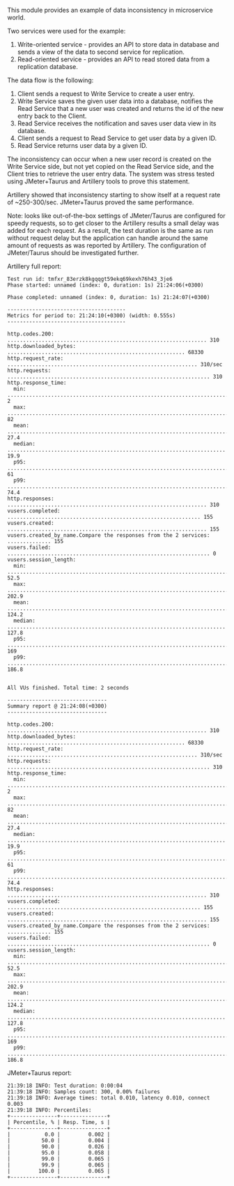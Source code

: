 This module provides an example of data inconsistency in microservice world.

Two services were used for the example:
1. Write-oriented service - provides an API to store data in database and sends a view of the data to second service for replication.
2. Read-oriented service - provides an API to read stored data from a replication database.


The data flow is the following:
1. Client sends a request to Write Service to create a user entry.
2. Write Service saves the given user data into a database, notifies the Read Service that a new user was created and returns the id of the new entry back to the Client.
3. Read Service receives the notification and saves user data view in its database.
4. Client sends a request to Read Service to get user data by a given ID.
5. Read Service returns user data by a given ID.

The inconsistency can occur when a new user record is created on the Write Service side, but not yet copied on the Read Service side, and the Client tries to retrieve the user entry data.
The system was stress tested using JMeter+Taurus and Artillery tools to prove this statement.

Artillery showed that inconsistency starting to show itself at a request rate of ~250-300/sec.
JMeter+Taurus proved the same performance.

Note: looks like out-of-the-box settings of JMeter/Taurus are configured for speedy requests, so to get closer to the Artillery results a small delay was added for each request. As a result, the test duration is the same as run without request delay but the application can handle around the same amount of requests as was reported by Artillery.
The configuration of JMeter/Taurus should be investigated further.

Artillery full report:
```
Test run id: tmfxr_83erzk8kgqqgt59ekq69kexh76h43_3je6
Phase started: unnamed (index: 0, duration: 1s) 21:24:06(+0300)

Phase completed: unnamed (index: 0, duration: 1s) 21:24:07(+0300)

--------------------------------------
Metrics for period to: 21:24:10(+0300) (width: 0.555s)
--------------------------------------

http.codes.200: ................................................................ 310
http.downloaded_bytes: ......................................................... 68330
http.request_rate: ............................................................. 310/sec
http.requests: ................................................................. 310
http.response_time:
  min: ......................................................................... 2
  max: ......................................................................... 82
  mean: ........................................................................ 27.4
  median: ...................................................................... 19.9
  p95: ......................................................................... 61
  p99: ......................................................................... 74.4
http.responses: ................................................................ 310
vusers.completed: .............................................................. 155
vusers.created: ................................................................ 155
vusers.created_by_name.Compare the responses from the 2 services: .............. 155
vusers.failed: ................................................................. 0
vusers.session_length:
  min: ......................................................................... 52.5
  max: ......................................................................... 202.9
  mean: ........................................................................ 124.2
  median: ...................................................................... 127.8
  p95: ......................................................................... 169
  p99: ......................................................................... 186.8


All VUs finished. Total time: 2 seconds

--------------------------------
Summary report @ 21:24:08(+0300)
--------------------------------

http.codes.200: ................................................................ 310
http.downloaded_bytes: ......................................................... 68330
http.request_rate: ............................................................. 310/sec
http.requests: ................................................................. 310
http.response_time:
  min: ......................................................................... 2
  max: ......................................................................... 82
  mean: ........................................................................ 27.4
  median: ...................................................................... 19.9
  p95: ......................................................................... 61
  p99: ......................................................................... 74.4
http.responses: ................................................................ 310
vusers.completed: .............................................................. 155
vusers.created: ................................................................ 155
vusers.created_by_name.Compare the responses from the 2 services: .............. 155
vusers.failed: ................................................................. 0
vusers.session_length:
  min: ......................................................................... 52.5
  max: ......................................................................... 202.9
  mean: ........................................................................ 124.2
  median: ...................................................................... 127.8
  p95: ......................................................................... 169
  p99: ......................................................................... 186.8

```

JMeter+Taurus report:
```
21:39:18 INFO: Test duration: 0:00:04
21:39:18 INFO: Samples count: 300, 0.00% failures
21:39:18 INFO: Average times: total 0.010, latency 0.010, connect 0.003
21:39:18 INFO: Percentiles:
+---------------+---------------+
| Percentile, % | Resp. Time, s |
+---------------+---------------+
|           0.0 |         0.002 |
|          50.0 |         0.004 |
|          90.0 |         0.026 |
|          95.0 |         0.058 |
|          99.0 |         0.065 |
|          99.9 |         0.065 |
|         100.0 |         0.065 |
+---------------+---------------+
```

